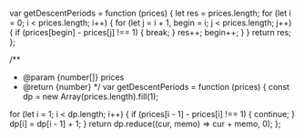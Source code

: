 var getDescentPeriods = function (prices) {
  let res = prices.length;
  for (let i = 0; i < prices.length; i++) {
    for (let j = i + 1, begin = i; j < prices.length; j++) {
      if (prices[begin] - prices[j] !== 1) {
        break;
      }
      res++;
      begin++;
    }
  }
  return res;
};

/**
 * @param {number[]} prices
 * @return {number}
 */
var getDescentPeriods = function (prices) {
  const dp = new Array(prices.length).fill(1);

  for (let i = 1; i < dp.length; i++) {
    if (prices[i - 1] - prices[i] !== 1) {
      continue;
    }
    dp[i] = dp[i - 1] + 1;
  }
  return dp.reduce((cur, memo) => cur + memo, 0);
};
